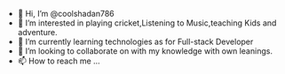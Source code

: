 - 👋 Hi, I’m @coolshadan786
- 👀 I’m interested in playing cricket,Listening to Music,teaching Kids and adventure. 
- 🌱 I’m currently learning technologies as for Full-stack Developer
- 💞️ I’m looking to collaborate on with my knowledge with own leanings.
- 📫 How to reach me ...

<!---
coolshadan786/coolshadan786 is a ✨ special ✨ repository because its `README.md` (this file) appears on your GitHub profile.
You can click the Preview link to take a look at your changes.
--->
